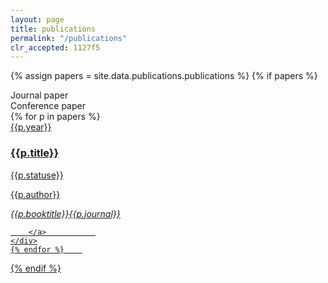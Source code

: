 ```yaml
---
layout: page
title: publications
permalink: "/publications"
clr_accepted: 1127f5
---
```


{% assign papers = site.data.publications.publications %}
{% if papers %}

<div class="row" >
<div class="col-md-2" style = "text-align:center">            
        <a href="https://scholar.google.com/citations?hl=en&user=L2z7NuwAAAAJ"><i class="ai ai-google-scholar-square ai-3x"></i></a>    
    </div>
    <div class="col-md-4" >            
        <span class="legend" id = "article">Journal paper</span> 
    </div>     
    <div class="col-md-4">            
        <span class="legend" id = "inproceedings" >Conference paper</span> 
    </div>        
</div>
      
<div class="main-timeline">
     {% for p in papers %}
    <div class="timeline">
        <a href="{{p.link}}" class="timeline-content">
            <span class="year" id = "{{p.type}}">{{p.year}}</span>
            <h3 class="title">{{p.title}}</h3>
            <p class = "status">{{p.statuse}}</p>
            <p class="author">{{p.author}}</p>
            <i class="booktitle">{{p.booktitle}}{{p.journal}}</i>
            
            
        </a>           
    </div>
    {% endfor %}    
</div>

{% endif %}



  

